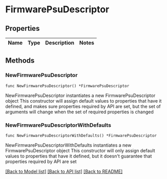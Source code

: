 # FirmwarePsuDescriptor

## Properties

Name | Type | Description | Notes
------------ | ------------- | ------------- | -------------

## Methods

### NewFirmwarePsuDescriptor

`func NewFirmwarePsuDescriptor() *FirmwarePsuDescriptor`

NewFirmwarePsuDescriptor instantiates a new FirmwarePsuDescriptor object
This constructor will assign default values to properties that have it defined,
and makes sure properties required by API are set, but the set of arguments
will change when the set of required properties is changed

### NewFirmwarePsuDescriptorWithDefaults

`func NewFirmwarePsuDescriptorWithDefaults() *FirmwarePsuDescriptor`

NewFirmwarePsuDescriptorWithDefaults instantiates a new FirmwarePsuDescriptor object
This constructor will only assign default values to properties that have it defined,
but it doesn't guarantee that properties required by API are set


[[Back to Model list]](../README.md#documentation-for-models) [[Back to API list]](../README.md#documentation-for-api-endpoints) [[Back to README]](../README.md)


